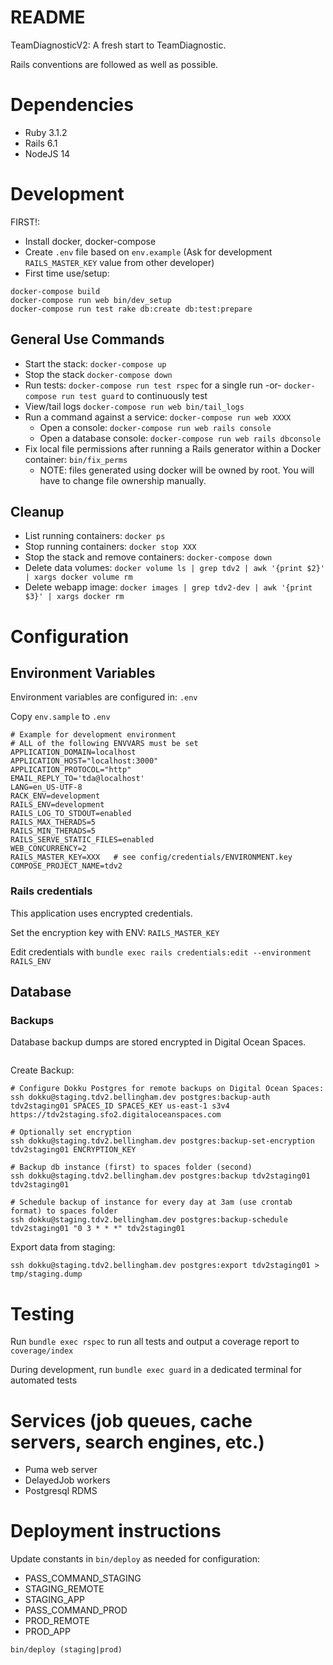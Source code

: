 # README

TeamDiagnosticV2: A fresh start to TeamDiagnostic.

Rails conventions are followed as well as possible.

# Dependencies

* Ruby 3.1.2
* Rails 6.1
* NodeJS 14

# Development

FIRST!:
* Install docker, docker-compose
* Create `.env` file based on `env.example` (Ask for development `RAILS_MASTER_KEY` value from other developer)
* First time use/setup:

```
docker-compose build
docker-compose run web bin/dev_setup
docker-compose run test rake db:create db:test:prepare
```

## General Use Commands

* Start the stack: `docker-compose up`
* Stop the stack `docker-compose down`
* Run tests: `docker-compose run test rspec` for a single run -or- `docker-compose run test guard` to continuously test
* View/tail logs `docker-compose run web bin/tail_logs`
* Run a command against a service: `docker-compose run web XXXX`
  * Open a console: `docker-compose run web rails console`
  * Open a database console: `docker-compose run web rails dbconsole`
* Fix local file permissions after running a Rails generator within a Docker container: `bin/fix_perms`
  * NOTE: files generated using docker will be owned by root. You will have to change file ownership manually.

## Cleanup
* List running containers: `docker ps`
* Stop running containers: `docker stop XXX`
* Stop the stack and remove containers: `docker-compose down`
* Delete data volumes: `docker volume ls | grep tdv2 | awk '{print $2}' | xargs docker volume rm`
* Delete webapp image: `docker images | grep tdv2-dev | awk '{print $3}' | xargs docker rm`

# Configuration

## Environment Variables

Environment variables are configured in: `.env`

Copy `env.sample` to `.env`

```
# Example for development environment
# ALL of the following ENVVARS must be set
APPLICATION_DOMAIN=localhost
APPLICATION_HOST="localhost:3000"
APPLICATION_PROTOCOL="http"
EMAIL_REPLY_TO='tda@localhost'
LANG=en_US-UTF-8
RACK_ENV=development
RAILS_ENV=development
RAILS_LOG_TO_STDOUT=enabled
RAILS_MAX_THERADS=5
RAILS_MIN_THERADS=5
RAILS_SERVE_STATIC_FILES=enabled
WEB_CONCURRENCY=2
RAILS_MASTER_KEY=XXX   # see config/credentials/ENVIRONMENT.key
COMPOSE_PROJECT_NAME=tdv2
```

### Rails credentials

This application uses encrypted credentials.

Set the encryption key with ENV: `RAILS_MASTER_KEY`

Edit credentials with `bundle exec rails credentials:edit --environment RAILS_ENV`

## Database

### Backups

Database backup dumps are stored encrypted in Digital Ocean Spaces.


```
```

Create Backup:

```
# Configure Dokku Postgres for remote backups on Digital Ocean Spaces:
ssh dokku@staging.tdv2.bellingham.dev postgres:backup-auth tdv2staging01 SPACES_ID SPACES_KEY us-east-1 s3v4 https://tdv2staging.sfo2.digitaloceanspaces.com

# Optionally set encryption
ssh dokku@staging.tdv2.bellingham.dev postgres:backup-set-encryption tdv2staging01 ENCRYPTION_KEY

# Backup db instance (first) to spaces folder (second)
ssh dokku@staging.tdv2.bellingham.dev postgres:backup tdv2staging01 tdv2staging01

# Schedule backup of instance for every day at 3am (use crontab format) to spaces folder
ssh dokku@staging.tdv2.bellingham.dev postgres:backup-schedule tdv2staging01 "0 3 * * *" tdv2staging01
```

Export data from staging:

```
ssh dokku@staging.tdv2.bellingham.dev postgres:export tdv2staging01 > tmp/staging.dump
```

# Testing

Run `bundle exec rspec` to run all tests and output a coverage report to `coverage/index`

During development, run `bundle exec guard` in a dedicated terminal for automated tests

# Services (job queues, cache servers, search engines, etc.)

* Puma web server
* DelayedJob workers
* Postgresql RDMS

# Deployment instructions

Update constants in `bin/deploy` as needed for  configuration:

* PASS_COMMAND_STAGING
* STAGING_REMOTE
* STAGING_APP
* PASS_COMMAND_PROD
* PROD_REMOTE
* PROD_APP

`bin/deploy (staging|prod)`
